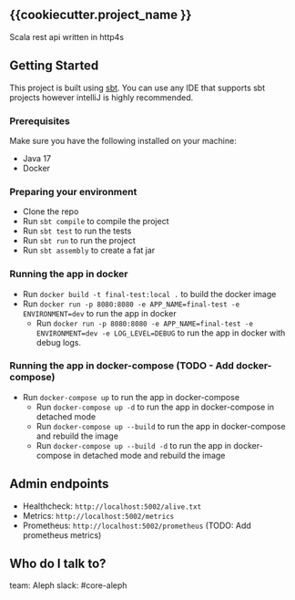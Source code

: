 ## {{cookiecutter.project_name }}

Scala rest api written in http4s

## Getting Started
This project is built using [sbt](https://www.scala-sbt.org/). You can use any IDE that supports sbt projects however intelliJ is highly recommended.


### Prerequisites
Make sure you have the following installed on your machine:
- Java 17
- Docker

### Preparing your environment
- Clone the repo
- Run `sbt compile` to compile the project
- Run `sbt test` to run the tests
- Run `sbt run` to run the project
- Run `sbt assembly` to create a fat jar

### Running the app in docker
- Run `docker build -t final-test:local .` to build the docker image
- Run `docker run -p 8080:8080 -e APP_NAME=final-test -e ENVIRONMENT=dev` to run the app in docker
  - Run `docker run -p 8080:8080 -e APP_NAME=final-test -e ENVIRONMENT=dev -e LOG_LEVEL=DEBUG` to run the app in docker with debug logs.

### Running the app in docker-compose (TODO - Add docker-compose)
- Run `docker-compose up` to run the app in docker-compose
  - Run `docker-compose up -d` to run the app in docker-compose in detached mode
  - Run `docker-compose up --build` to run the app in docker-compose and rebuild the image
  - Run `docker-compose up --build -d` to run the app in docker-compose in detached mode and rebuild the image

## Admin endpoints
- Healthcheck: `http://localhost:5002/alive.txt`
- Metrics: `http://localhost:5002/metrics`
- Prometheus: `http://localhost:5002/prometheus` (TODO: Add prometheus metrics)

## Who do I talk to?
team: Aleph
slack: #core-aleph